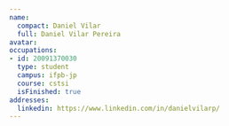 ```yaml
---
name:
  compact: Daniel Vilar
  full: Daniel Vilar Pereira
avatar:
occupations:
- id: 20091370030
  type: student
  campus: ifpb-jp
  course: cstsi
  isFinished: true
addresses:
  linkedin: https://www.linkedin.com/in/danielvilarp/
---
```

